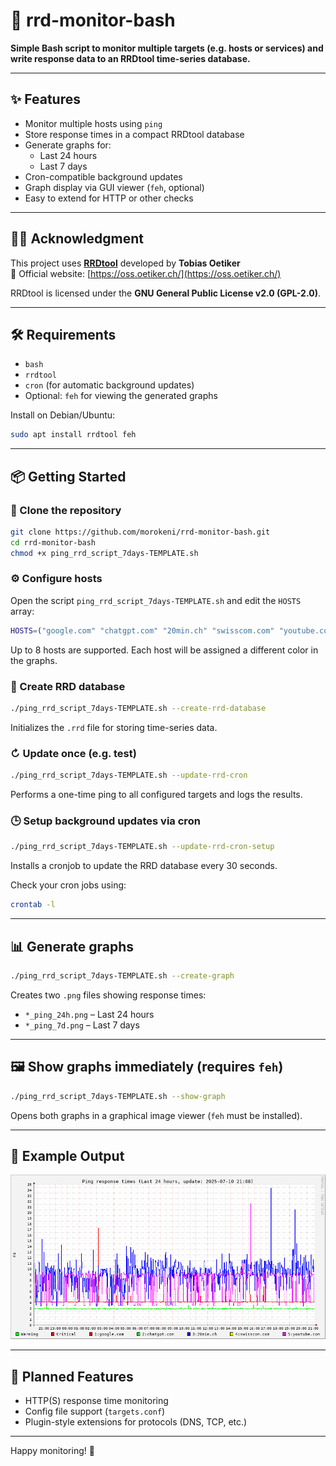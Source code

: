 # 📡 rrd-monitor-bash

**Simple Bash script to monitor multiple targets (e.g. hosts or services) and write response data to an RRDtool time-series database.**

&#x20;

---

## ✨ Features

- Monitor multiple hosts using `ping`
- Store response times in a compact RRDtool database
- Generate graphs for:
  - Last 24 hours
  - Last 7 days
- Cron-compatible background updates
- Graph display via GUI viewer (`feh`, optional)
- Easy to extend for HTTP or other checks

---

## 👨‍🔬 Acknowledgment

This project uses [**RRDtool**](https://oss.oetiker.ch/rrdtool/) developed by **Tobias Oetiker**\
🔗 Official website: [https://oss.oetiker.ch/](https://oss.oetiker.ch/)

RRDtool is licensed under the **GNU General Public License v2.0 (GPL-2.0)**.

---

## 🛠️ Requirements

- `bash`
- `rrdtool`
- `cron` (for automatic background updates)
- Optional: `feh` for viewing the generated graphs

Install on Debian/Ubuntu:

```bash
sudo apt install rrdtool feh
```

---

## 📦 Getting Started

### 📁 Clone the repository

```bash
git clone https://github.com/morokeni/rrd-monitor-bash.git
cd rrd-monitor-bash
chmod +x ping_rrd_script_7days-TEMPLATE.sh
```

### ⚙️ Configure hosts

Open the script `ping_rrd_script_7days-TEMPLATE.sh` and edit the `HOSTS` array:

```bash
HOSTS=("google.com" "chatgpt.com" "20min.ch" "swisscom.com" "youtube.com")

```

Up to 8 hosts are supported. Each host will be assigned a different color in the graphs.

### 📂 Create RRD database

```bash
./ping_rrd_script_7days-TEMPLATE.sh --create-rrd-database
```

Initializes the `.rrd` file for storing time-series data.

### ↻ Update once (e.g. test)

```bash
./ping_rrd_script_7days-TEMPLATE.sh --update-rrd-cron
```

Performs a one-time ping to all configured targets and logs the results.

### 🕒 Setup background updates via cron

```bash
./ping_rrd_script_7days-TEMPLATE.sh --update-rrd-cron-setup
```

Installs a cronjob to update the RRD database every 30 seconds.

Check your cron jobs using:

```bash
crontab -l
```

---

## 📊 Generate graphs

```bash
./ping_rrd_script_7days-TEMPLATE.sh --create-graph
```

Creates two `.png` files showing response times:

- `*_ping_24h.png` – Last 24 hours
- `*_ping_7d.png` – Last 7 days

---

## 🖼️ Show graphs immediately (requires `feh`)

```bash
./ping_rrd_script_7days-TEMPLATE.sh --show-graph
```

Opens both graphs in a graphical image viewer (`feh` must be installed).

---
 
## 🧪 Example Output

![Graph 24h](20250710_2108_ping_24h.png)


---

## 🔮 Planned Features

- HTTP(S) response time monitoring
- Config file support (`targets.conf`)
- Plugin-style extensions for protocols (DNS, TCP, etc.)

---

Happy monitoring! 🌟
